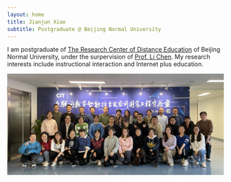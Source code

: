 ```yaml
---
layout: home
title: Jianjun Xiao
subtitle: Postgraduate @ Beijing Normal University
---
```


I am postgraduate of [The Research Center of Distance Education](https://rcde.bnu.edu.cn/) of Beijing Normal University, under the surpervision of [Prof. Li Chen](https://fe.bnu.edu.cn/pc/cms1info/resume/51/94). My research interests include instructional interaction and Internet plus education.

![RCDE2022](/assets/img/photos/rcde-20220103.jpg)





<!-- <script type="text/javascript" id="clustrmaps" src="//clustrmaps.com/map_v2.js?d=AH8eVtgCfiPuvsbrYIjSemGUlWIjlwHxIamb405BrEc&cl=ffffff&w=a"></script> -->
<!-- <script type="text/javascript" id="clstr_globe" src="//clustrmaps.com/globe.js?d=AH8eVtgCfiPuvsbrYIjSemGUlWIjlwHxIamb405BrEc"></script> -->
